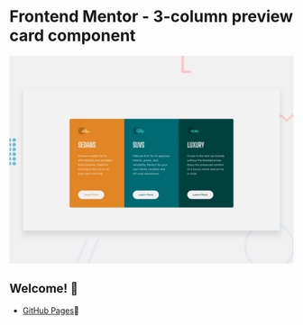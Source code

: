 # Frontend Mentor - 3-column preview card component

![Design preview for the 3-column preview card component coding challenge](./design/desktop-preview.jpg)

## Welcome! 👋



- [GitHub Pages](https://pages.github.com/)🚀
